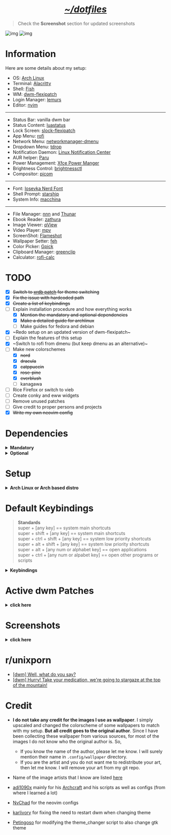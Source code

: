<h1 align="center"><i><u>~/dotfiles</u></i></h1>

> Check the **Screenshot** section for updated screenshots

![img](/ss/dwm_gruvbox_cozy-night.png)
![img](/ss/dwm_nord_catppuccin-macchiato.png)

# Information

Here are some details about my setup:

- OS: [Arch Linux](https://archlinux.org/)
- Terminal: [Alacritty](https://github.com/alacritty/alacritty)
- Shell: [Fish](https://fishshell.com/)
- WM: [dwm-flexipatch](https://github.com/bakkeby/dwm-flexipatch)
- Login Manager: [lemurs](https://github.com/coastalwhite/lemurs)
- Editor: [nvim](https://github.com/neovim/neovim)

---

- Status Bar: vanilla dwm bar
- Status Content: [luastatus](https://github.com/shdown/luastatus)
- Lock Screen: [slock-flexipatch](https://github.com/bakkeby/slock-flexipatch)
- App Menu: [rofi](https://github.com/davatorium/rofi)
- Network Menu: [networkmanager-dmenu](https://github.com/firecat53/networkmanager-dmenu)
- Dropdown Menu: [tdrop](https://github.com/noctuid/tdrop)
- Notification Daemon: [Linux Notification Center](https://github.com/phuhl/linux_notification_center)
- AUR helper: [Paru](https://github.com/Morganamilo/paru)
- Power Management: [Xfce Power Manger](https://docs.xfce.org/xfce/xfce4-power-manager/start)
- Brightness Control: [brightnessctl](https://github.com/Hummer12007/brightnessctl)
- Compositor: [picom](https://github.com/yshui/picom)

---

- Font: [Iosevka Nerd Font](https://www.nerdfonts.com/)
- Shell Prompt: [starship](https://github.com/starship/starship)
- System Info: [macchina](https://github.com/Macchina-CLI/macchina)

---

- File Manager: [nnn](https://github.com/jarun/nnn) and [Thunar](https://docs.xfce.org/xfce/thunar/start)
- Ebook Reader: [zathura](https://github.com/pwmt/zathura)
- Image Viewer: [qView](https://github.com/jurplel/qView)
- Video Player: [mpv](https://github.com/mpv-player/mpv)
- ScreenShot: [Flameshot](https://github.com/flameshot-org/flameshot)
- Wallpaper Setter: [feh](https://github.com/derf/feh)
- Color Picker: [Gpick](https://github.com/thezbyg/gpick)
- Clipboard Manager: [greenclip](https://github.com/erebe/greenclip)
- Calculator: [rofi-calc](https://github.com/svenstaro/rofi-calc)

# TODO

- [x] ~~Switch to [xrdb patch](https://dwm.suckless.org/patches/xrdb/) for theme switching~~
- [x] ~~Fix the issue with hardcoded path~~
- [x] ~~Create a list of keybindings~~
- [ ] Explain installation procedure and how everything works
  - [x] ~~Mention the mandatory and optional dependencies~~
  - [x] ~~Make a detailed guide for archlinux~~
  - [ ] Make guides for fedora and debian
- [x] ~Redo setup on an updated version of dwm-flexipatch~
- [ ] Explain the features of this setup
- [x] ~Switch to rofi from dmenu (but keep dmenu as an alternative)~
- [ ] Make new colorschemes
  - [x] ~~nord~~
  - [x] ~~dracula~~
  - [x] ~~catppuccin~~
  - [x] ~~rose-pine~~
  - [x] ~~everblush~~
  - [ ] kanagawa
- [ ] Rice Firefox or switch to vieb
- [ ] Create conky and eww widgets
- [ ] Remove unused patches
- [ ] Give credit to proper persons and projects
- [x] ~~Write my own neovim config~~

# Dependencies

<details>
<summary><b>Mandatory</b></summary>

- Xorg (for beginners, I recommend installing the whole package)
- xrdb (for reloading xresource colorschemes)
- A terminal emulator
  - if you use anything other than alacritty, modify the line `static const char *termcmd[]  = { "alacritty", NULL };` in `~/.config/dwm/config.h` to your terminal's name (**the theme_changer script will only change the colorschemes of wezterm, alacritty or kitty**)
- rofi (for opening programs, showing keybindings, changing theme, using as power menu, managing clipboard, using as a calculator etc)
- [luastatus](https://github.com/shdown/luastatus) (for status info)
- [feh](https://github.com/derf/feh) (for setting wallpaper)
- Font: Iosevka Nerd Font and Iosevka normal
  - You can also use any other nerd font, but don't forget to add that font to `*fonts[]` in `~/.config/dwm/config.h` and recompile)

</details>

<details>
<summary><b>Optional</b></summary>

You may choose not to install any of these and but doing so might make some things not work as intended

- Drop-down terminal: kitty
  - Drop-down creator - [tdrop](https://github.com/noctuid/tdrop)
  - If you want to use anothera terminal as a drop-down terminal, replace `kitty` to your preferred terminal name in this line - `RULE(.class = "kitty", .isfloating = 1)` in `~/.config/dwm/config.h`
- [Paru](https://github.com/Morganamilo/paru)
- [picom](https://github.com/yshui/picom)
- [networkmanager-dmenu](https://github.com/firecat53/networkmanager-dmenu)
- [brightnessctl](https://github.com/Hummer12007/brightnessctl)
- [starship](https://github.com/starship/starship)
- [macchina](https://github.com/Macchina-CLI/macchina)

</details>

# Setup

<details>
<summary><b>Arch Linux or Arch based distro</b></summary>

> **Work in Progress!!!**

### Mandatory Steps

> **WARNING!!! Backup your dotfiles from your home directory. These steps below will overwrite your configs.**  
> **WARNING! This rice only has been on a 1920x1080 resolution display.**  
> **If you want to use my dotfiles then it is highly recommended to fork this repo as I might heavily change it overtime.**

> If you don't want to use my configs for programs other than dwm and dmenu, then manually change the `~/.bin/dwm/theme_changer` or else things might get out of control

- Clone this repo to your preferred directory and cd into it - `git clone https://github.com/junnunkarim/dotfiles-linux && cd dotfiles-linux`

- Install mandatory dependencies
  - `sudo pacman -Su --needed base-devel coreutils xorg alacritty lua feh ttf-iosevka-nerd ttc-iosevka wmctrl`
  - Install luastatus
    - `sudo pacman -Su --needed cmake yajl python-docutils`
    - Continue from here - [luastatus](https://github.com/shdown/luastatus#installation)
- Copy necessary configs -
  - `cp -rf .bin .Xresources .xinitrc ~`
    - If you won't use my bashrc then add `.bin` to your $PATH variable
    - **Do not copy `.xsession` as it will change your keyboard layout to dvorak.**
  - `cp -rf .config/alacritty .config/dwm .config/rofi .config/wallpaper ~/.config/`
- Build dwm and dmenu
  - `cd ~/.config/dwm && sudo make install`
  - `cd ~/.config/dmenu && sudo make install`
- Create a desktop entry for dwm
  - `sudo vim /usr/share/xsessions/dwm.desktop`
  ```
  [Desktop Entry]
  Encoding=UTF-8
  Name=dwm
  Comment=the dynamic window manager
  Exec=dwm
  Icon=dwm
  Type=XSession
  ```
- Open `$HOME/.config/dwm/config.h` in a text editor and modify the keybindings to your needs
- Extract the gtk themes from `.themes` directory to your `$HOME/.themes` directory
- Login to dwm using a display manager
  - After getting into dwm press `super + t` and choose any colorscheme (this is to load the wallpaper for the first time)

### Optional steps

> **For each options below, make sure that you are in the dotfiles-linux directory**

- Install paru (AUR helper)
  - `git clone https://aur.archlinux.org/paru.git`
  - `cd paru`
  - `makepkg -si`
- If you want to use my `.bashrc`
  - `cp .bashrc ~`
  - `sudo pacman -Su --needed exa starship`
  - `paru -S --needed macchina`
- If you want to use my `config.fish`
  - `cp -rf ~/.config/fish/config.fish`
  - `sudo pacman -Su --needed exa starship`
  - `paru -S --needed macchina`
- nvim dotfiles
  - `cp -rf .config/nvim ~/.config`
- If you want to use my `.vimrc`
  - `cp .vimrc ~`
  - install [vim-plug](https://github.com/junegunn/vim-plug)
  - setup [coc-nvim](https://github.com/neoclide/coc.nvim)
- brightnessctl
  - `sudo pacman -Su --needed brightnessctl`
- picom
  - `sudo pacman -Su --needed picom`
- networkmanager-dmenu
  - `paru -S --needed networkmanager-dmenu-git`
- redshift
  - `sudo pacman -Su --needed redshift`
- Dropdown terminal
  - `paru -S --needed kitty tdrop tmux`
  - `cp -rf .config/kitty ~/.config`
- zathura
  - `sudo pacman -Su --needed zathura`
  - `cp -rf .config/zathura ~/.config/`
- slock
  - `cp -rf .config/slock ~/.config/`
  - `cd ~/.config/slock && sudo make install`
  - Continue lockscreen setup using [arch wiki - slock](https://wiki.archlinux.org/title/Slock)

</details>

# Default Keybindings

> **Standards** <br>
> super + [any key] == system main shortcuts <br>
> super + shift + [any key] == system main shortcuts <br>
> super + ctrl + shift + [any key] == system low priority shortcuts <br>
> super + alt + shift + [any key] == system low priority shortcuts <br>
> super + alt + [any num or alphabet key] == open applications <br>
> super + ctrl + [any num or alpabet key] == open other programs or scripts <br>

<details>
<summary><b>Keybindings</b></summary>

| **Keybinding**               | **Action**                                 |
| ---------------------------- | ------------------------------------------ |
| super + b                    | toggle bar on/off                          |
| super + s                    | switch a window form stack with master     |
| super + c                    | close a program                            |
| super + shift + q            | quit dwm (only if all programs are closed) |
| super + space                | toggle floating on/off                     |
| super + left/right           | increase/decrease window size              |
| super + shift + ctrl + space | cycle through all layouts                  |
| super + tab                  | move through active tags clockwise         |
| super + backtick             | move through active tags anti-clockwise    |
| super + 0 (zero)             | toggle gaps on/of                          |
| super + shift + i            | hide/unhide window                         |
| super + shift + r            | restart dwm                                |
| super + f                    | toggle fullscreen                          |
| super + 0-9                  | go to the specified tag                    |
| super + shift + 0-9          | move selected window to the specified tag  |
| alt + tab                    | move through window focus clockwise        |
| alt + backtick               | move through window focus anti-clockwise   |

| **Keybinding**               | **Action**                              |
| ---------------------------- | --------------------------------------- |
| super + return/enter         | open terminal                           |
| super + shift + return/enter | open dropdown terminal                  |
| super + l                    | lock screen                             |
| super + n                    | open network menu                       |
| super + t                    | open theme switcher                     |
| super + x                    | open powermenu                          |
| super + k                    | show all keybindings                    |
| super + d                    | open rofi                               |
| super + h                    | open clipboad manager (greenclip)       |
| super + r                    | open calculator (rofi-calc)             |
| super + ctrl + r             | turn on bluelight filter (redshift)     |
| super + ctrl + n             | turn off bluelight filter (redshift)    |
| super + ctrl + p             | turn on compositor (picom)              |
| super + ctrl + u             | turn on compositor (picom)              |
| super + ctrl + g             | open color picker (gpick)               |
| super + alt + f              | open file manager (thunar)              |
| super + alt + n              | open file manager (nnn)                 |
| super + alt + b              | open chromium                           |
| super + alt + e              | open firefox                            |
| super + alt + e              | open neovim                             |
| super + alt + h              | open btop                               |
| prtsc                        | take fullscreen screenshot now          |
| super + prtsc                | take interective screenshot             |
| alt + prtsc                  | take fullscreen screenshot after 5 sec  |
| ctrl + prtsc                 | take fullscreen screenshot after 10 sec |
| super + F1                   | increase brightness                     |
| super + F2                   | decrease brightness                     |
| super + F5                   | increase volume                         |
| super + F6                   | decrease volume                         |
| super + F7                   | toggle mute on/off                      |

</details>

# Active dwm Patches

<details>
<summary><b>click here</b></summary>

- BAR_AWESOMEBAR_PATCH
- BAR_LTSYMBOL_PATCH
- BAR_STATUS_PATCH
- BAR_STATUSBUTTON_PATCH
- BAR_STATUS2D_PATCH
- BAR_SYSTRAY_PATCH
- BAR_UNDERLINETAGS_PATCH
- BAR_TITLE_LEFT_PAD_PATCH
- BAR_BORDER_PATCH
- BAR_CENTEREDWINDOWNAME_PATCH
- BAR_EWMHTAGS_PATCH
- BAR_IGNORE_XFT_ERRORS_WHEN_DRAWING_TEXT_PATCH
- BAR_PADDING_VANITYGAPS_PATCH
- ATTACHBOTTOM_PATCH
- CENTER_PATCH
- COMBO_PATCH
- COOL_AUTOSTART_PATCH
- CYCLELAYOUTS_PATCH
- FOCUSONNETACTIVE_PATCH
- FSIGNAL_PATCH
- LOSEFULLSCREEN_PATCH
- NET_CLIENT_LIST_STACKING_PATCH
- ONLYQUITONEMPTY_PATCH
- RESTARTSIG_PATCH
- SHIFTVIEW_CLIENTS_PATCH
- STACKER_PATCH
- SWITCHTAG_PATCH
- TOGGLEFULLSCREEN_PATCH
- VANITYGAPS_PATCH
- VANITYGAPS_MONOCLE_PATCH
- XRDB_PATCH
- ZOOMSWAP_PATCH
- TILE_LAYOUT
- MONOCLE_LAYOUT

</details>

# Screenshots

<details>
<summary><b>click here</b></summary>

## Catppuccin (Macchiato)

![img](/ss/dwm_catppuccin_macchiato_1.png)
![img](/ss/dwm_catppuccin_macchiato_2.png)
![img](/ss/dwm_catppuccin_macchiato_3.png)

## Cozy-Night

![img](/ss/dwm_cozy-night_1.png)
![img](/ss/dwm_cozy-night_4.png)

## Dracula

![img](/ss/dwm_dracula_1.png)
![img](/ss/dwm_dracula_2.png)
![img](/ss/dwm_dracula_3.png)

## Gruvbox

![img](/ss/dwm_gruvbox_1.png)
![img](/ss/dwm_gruvbox_2.png)
![img](/ss/dwm_gruvbox_3.png)

## Nord

![img](/ss/dwm_nord_1.png)
![img](/ss/dwm_nord_2.png)
![img](/ss/dwm_nord_3.png)

</details>

# r/unixporn

- [[dwm] Well, what do you say?](https://www.reddit.com/r/unixporn/comments/un7we2/dwm_well_what_do_you_say/?utm_source=share&utm_medium=web2x&context=3)
- [[dwm] Hurry! Take your medication, we're going to stargaze at the top of the mountain!](https://www.reddit.com/r/unixporn/comments/vv2ssi/dwm_hurry_take_your_medication_were_going_to/?utm_source=share&utm_medium=web2x&context=3)

# Credit

- **I do not take any credit for the images I use as wallpaper**. I simply upscaled and changed the colorscheme of some wallpapers to match with my setup. **But all credit goes to the original author**. Since I have been collecting these wallpaper from various sources, for most of the images I do not know who the original author is. So,
  - If you know the name of the author, please let me know. I will surely mention their name in `.config/wallpaper` directory.
  - If you are the artist and you do not want me to redistribute your art, then let me know. I will remove your art from my git repo.
- Name of the image artists that I know are listed [here](/.config/wallpaper/README.md)

- [adi1090x](https://github.com/adi1090x) mainly for his [Archcraft](https://archcraft.io/) and his scripts as well as configs (from where I learned a lot)
- [NvChad](https://github.com/NvChad) for the neovim configs
- [karlivory](https://github.com/karlivory) for fixing the need to restart dwm when changing theme
- [Petingoso](https://github.com/Petingoso) for modifying the theme_changer script to also change gtk theme
